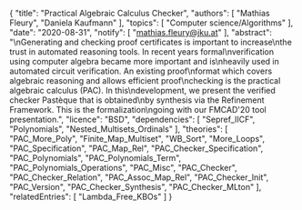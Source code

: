 {
    "title": "Practical Algebraic Calculus Checker",
    "authors": [
        "Mathias Fleury",
        "Daniela Kaufmann"
    ],
    "topics": [
        "Computer science/Algorithms"
    ],
    "date": "2020-08-31",
    "notify": [
        "mathias.fleury@jku.at"
    ],
    "abstract": "\nGenerating and checking proof certificates is important to increase\nthe trust in automated reasoning tools. In recent years formal\nverification using computer algebra became more important and is\nheavily used in automated circuit verification.  An existing proof\nformat which covers algebraic reasoning and allows efficient proof\nchecking is the practical algebraic calculus (PAC). In this\ndevelopment, we present the verified checker Pastèque that is obtained\nby synthesis via the Refinement Framework.  This is the formalization\ngoing with our FMCAD'20 tool presentation.",
    "licence": "BSD",
    "dependencies": [
        "Sepref_IICF",
        "Polynomials",
        "Nested_Multisets_Ordinals"
    ],
    "theories": [
        "PAC_More_Poly",
        "Finite_Map_Multiset",
        "WB_Sort",
        "More_Loops",
        "PAC_Specification",
        "PAC_Map_Rel",
        "PAC_Checker_Specification",
        "PAC_Polynomials",
        "PAC_Polynomials_Term",
        "PAC_Polynomials_Operations",
        "PAC_Misc",
        "PAC_Checker",
        "PAC_Checker_Relation",
        "PAC_Assoc_Map_Rel",
        "PAC_Checker_Init",
        "PAC_Version",
        "PAC_Checker_Synthesis",
        "PAC_Checker_MLton"
    ],
    "relatedEntries": [
        "Lambda_Free_KBOs"
    ]
}